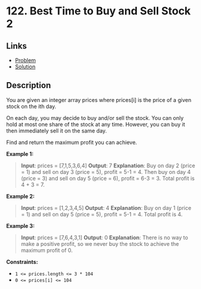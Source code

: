 # 122. Best Time to Buy and Sell Stock 2

## Links

- [Problem](https://leetcode.com/problems/best-time-to-buy-and-sell-stock-ii/description/?envType=study-plan-v2&envId=top-interview-150)
- [Solution](./solution.py)

## Description

You are given an integer array prices where prices[i] is the price of a given stock on the ith day.

On each day, you may decide to buy and/or sell the stock. You can only hold at most one share of the stock at any time. However, you can buy it then immediately sell it on the same day.

Find and return the maximum profit you can achieve.

**Example 1:**

> **Input**: prices = [7,1,5,3,6,4]
> **Output**: 7
> **Explanation**: Buy on day 2 (price = 1) and sell on day 3 (price = 5), profit = 5-1 = 4.
> Then buy on day 4 (price = 3) and sell on day 5 (price = 6), profit = 6-3 = 3.
> Total profit is 4 + 3 = 7.

**Example 2:**

> **Input**: prices = [1,2,3,4,5]
> **Output**: 4
> **Explanation**: Buy on day 1 (price = 1) and sell on day 5 (price = 5), profit = 5-1 = 4.
> Total profit is 4.

**Example 3:**

> **Input**: prices = [7,6,4,3,1]
> **Output**: 0
> **Explanation**: There is no way to make a positive profit, so we never buy the stock to achieve the maximum profit of 0.

**Constraints:**

- `1 <= prices.length <= 3 * 104`
- `0 <= prices[i] <= 104`
